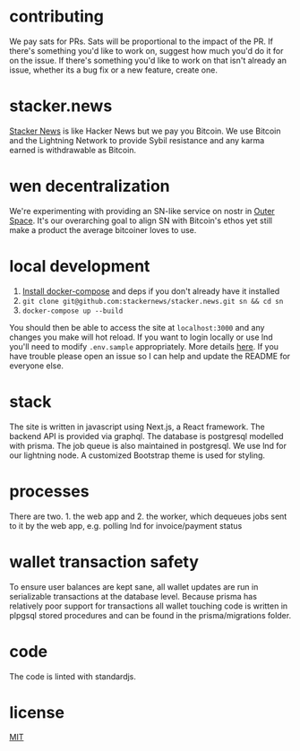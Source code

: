 # contributing
We pay sats for PRs. Sats will be proportional to the impact of the PR. If there's something you'd like to work on, suggest how much you'd do it for on the issue. If there's something you'd like to work on that isn't already an issue, whether its a bug fix or a new feature, create one.

# stacker.news
[Stacker News](https://stacker.news) is like Hacker News but we pay you Bitcoin. We use Bitcoin and the Lightning Network to provide Sybil resistance and any karma earned is withdrawable as Bitcoin.

# wen decentralization
We're experimenting with providing an SN-like service on nostr in [Outer Space](https://outer.space). It's our overarching goal to align SN with Bitcoin's ethos yet still make a product the average bitcoiner loves to use.

# local development
1. [Install docker-compose](https://docs.docker.com/compose/install/) and deps if you don't already have it installed
2. `git clone git@github.com:stackernews/stacker.news.git sn && cd sn`
3. `docker-compose up --build`

You should then be able to access the site at `localhost:3000` and any changes you make will hot reload. If you want to login locally or use lnd you'll need to modify `.env.sample` appropriately. More details [here](https://github.com/stackernews/stacker.news/tree/master/docs/local-auth.md). If you have trouble please open an issue so I can help and update the README for everyone else.

# stack
The site is written in javascript using Next.js, a React framework. The backend API is provided via graphql. The database is postgresql modelled with prisma. The job queue is also maintained in postgresql. We use lnd for our lightning node. A customized Bootstrap theme is used for styling.

# processes
There are two. 1. the web app and 2. the worker, which dequeues jobs sent to it by the web app, e.g. polling lnd for invoice/payment status

# wallet transaction safety
To ensure user balances are kept sane, all wallet updates are run in serializable transactions at the database level. Because prisma has relatively poor support for transactions all wallet touching code is written in plpgsql stored procedures and can be found in the prisma/migrations folder.

# code
The code is linted with standardjs.

# license
[MIT](https://choosealicense.com/licenses/mit/)

